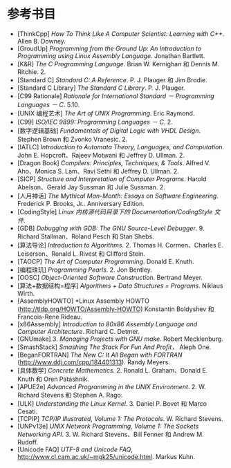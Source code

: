 # 参考书目

- [ThinkCpp] _How To Think Like A Computer Scientist: Learning with C++_. Allen B. Downey.
- [GroudUp] _Programming from the Ground Up: An Introduction to Programming using Linux Assembly Language_. Jonathan Bartlett.
- [K&R] _The C Programming Language_. Brian W. Kernighan 和 Dennis M. Ritchie. 2.
- [Standard C] _Standard C: A Reference_. P. J. Plauger 和 Jim Brodie.
- [Standard C Library] _The Standard C Library_. P. J. Plauger.
- [C99 Rationale] _Rationale for International Standard － Programming Languages － C_. 5.10.
- [UNIX 编程艺术] _The Art of UNIX Programming_. Eric Raymond.
- [C99] _ISO/IEC 9899: Programming Languages － C_. 2.
- [数字逻辑基础] _Fundamentals of Digital Logic with VHDL Design_. Stephen Brown 和 Zvonko Vranesic. 2.
- [IATLC] _Introduction to Automata Theory, Languages, and Computation_. John E. Hopcroft、Rajeev Motwani 和 Jeffrey D. Ullman. 2.
- [Dragon Book] _Compilers: Principles, Techniques, & Tools_. Alfred V. Aho、Monica S. Lam、Ravi Sethi 和 Jeffrey D. Ullman. 2.
- [SICP] _Structure and Interpretation of Computer Programs_. Harold Abelson、Gerald Jay Sussman 和 Julie Sussman. 2.
- [人月神话] _The Mythical Man-Month: Essays on Software Engineering_. Frederick P. Brooks, Jr.. Anniversary Edition.
- [CodingStyle] _Linux 内核源代码目录下的 Documentation/CodingStyle 文件_.
- [GDB] _Debugging with GDB: The GNU Source-Level Debugger_. 9. Richard Stallman、Roland Pesch 和 Stan Shebs.
- [算法导论] _Introduction to Algorithms_. 2. Thomas H. Cormen、Charles E. Leiserson、Ronald L. Rivest 和 Clifford Stein.
- [TAOCP] _The Art of Computer Programming_. Donald E. Knuth.
- [编程珠玑] _Programming Pearls_. 2. Jon Bentley.
- [OOSC] _Object-Oriented Software Construction_. Bertrand Meyer.
- [算法+数据结构=程序] _Algorithms + Data Structures = Programs_. Niklaus Wirth.
- [AssemblyHOWTO] \*Linux Assembly HOWTO (http://tldp.org/HOWTO/Assembly-HOWTO) Konstantin Boldyshev 和 Francois-Rene Rideau.
- [x86Assembly] _Introduction to 80x86 Assembly Language and Computer Architecture_. Richard C. Detmer.
- [GNUmake] 3. _Managing Projects with GNU make_. Robert Mecklenburg.
- [SmashStack] _Smashing The Stack For Fun And Profit，_ Aleph One.
- [BeganFORTRAN] _The New C: It All Began with FORTRAN_ (http://www.ddj.com/cpp/184401313). Randy Meyers.
- [具体数学] _Concrete Mathematics_. 2. Ronald L. Graham、Donald E. Knuth 和 Oren Patashnik.
- [APUE2e] _Advanced Programming in the UNIX Environment_. 2. W. Richard Stevens 和 Stephen A. Rago.
- [ULK] _Understanding the Linux Kernel_. 3. Daniel P. Bovet 和 Marco Cesati.
- [TCPIP] _TCP/IP Illustrated, Volume 1: The Protocols_. W. Richard Stevens.
- [UNPv13e] _UNIX Network Programming, Volume 1: The Sockets Networking API_. 3. W. Richard Stevens、Bill Fenner 和 Andrew M. Rudoff.
- [Unicode FAQ] _UTF-8 and Unicode FAQ_, http://www.cl.cam.ac.uk/~mgk25/unicode.html. Markus Kuhn.
